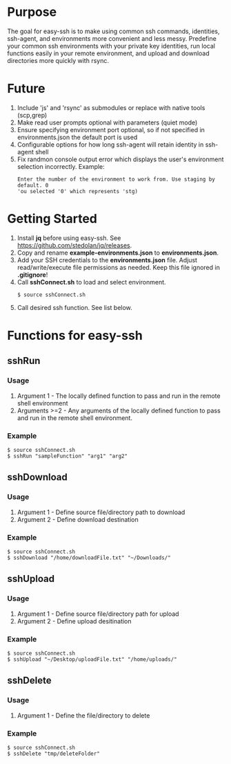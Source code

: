 # Purpose
The goal for easy-ssh is to make using common ssh commands, identities, ssh-agent, and environments more convenient and less messy. Predefine your common ssh environments with your private key identities, run local functions easily in your remote environment, and upload and download directories more quickly with rsync.

# Future
1. Include 'js' and 'rsync' as submodules or replace with native tools (scp,grep)
2. Make read user prompts optional with parameters (quiet mode)
3. Ensure specifying environment port optional, so if not specified in environments.json the default port is used
4. Configurable options for how long ssh-agent will retain identity in ssh-agent shell
5. Fix randmon console output error which displays the user's environment selection incorrectly. Example:
    ```
    Enter the number of the environment to work from. Use staging by default. 0
    'ou selected '0' which represents 'stg)
    ```
# Getting Started
1. Install **jq** before using easy-ssh. See https://github.com/stedolan/jq/releases.
2. Copy and rename **example-environments.json** to **environments.json**.
3. Add your SSH credentials to the **environments.json** file. Adjust read/write/execute file permissions as needed. Keep this file ignored in **.gitignore**!
4. Call **sshConnect.sh** to load and select environment.
    ```
    $ source sshConnect.sh 
    ```
5. Call desired ssh function. See list below.

# Functions for easy-ssh
## sshRun
### Usage
1. Argument 1 - The locally defined function to pass and run in the remote shell environment
2. Arguments >=2 - Any arguments of the locally defined function to pass and run in the remote shell environment.
### Example
```
$ source sshConnect.sh 
$ sshRun "sampleFunction" "arg1" "arg2"
```
## sshDownload
### Usage
1. Argument 1 - Define source file/directory path to download
2. Argument 2 - Define download destination
### Example
```
$ source sshConnect.sh 
$ sshDownload "/home/downloadFile.txt" "~/Downloads/"
```
## sshUpload
### Usage
1. Argument 1 - Define source file/directory path for upload
2. Argument 2 - Define upload desitination
### Example
```
$ source sshConnect.sh 
$ sshUpload "~/Desktop/uploadFile.txt" "/home/uploads/" 
```
## sshDelete
### Usage
1. Argument 1 - Define the file/directory to delete
### Example
```
$ source sshConnect.sh 
$ sshDelete "tmp/deleteFolder"
```